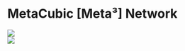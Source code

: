 # MetaCubic [Meta³] Network
![](https://blog.metacubic.org/content/images/2022/05/meta.1.png)  
![](https://blog.metacubic.org/content/images/2022/05/meta.2.png)
